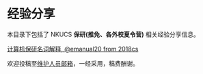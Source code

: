 # 经验分享

本目录下包括了 NKUCS **保研(推免、各外校夏令营)** 相关经验分享信息。

[计算机保研名词解释, @emanual20 from 2018cs](/experiences/master/master_0.md)

欢迎投稿至[维护人员邮箱](mailto:emanual20@foxmail.com)，一经采用，稿费酬谢。